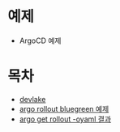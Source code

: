 # 예제
* ArgoCD 예제

# 목차
* [devlake](./devlake-application.yaml)
* [argo rollout bluegreen 예제](./argo-rollouts-demo-bluegreen.yaml)
* [argo get rollout -oyaml 결과](./detail-rollout.yaml)
